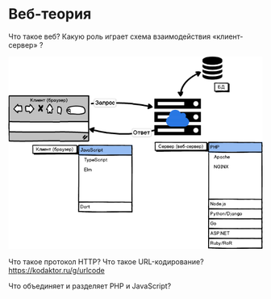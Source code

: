 # Веб-теория

Что такое веб? Какую роль играет схема взаимодействия «клиент-сервер» ?

![alt scheme](images/web.png "Начало работы")

Что такое протокол HTTP? Что такое URL-кодирование? https://kodaktor.ru/g/urlcode 

Что объединяет и разделяет PHP и JavaScript?

